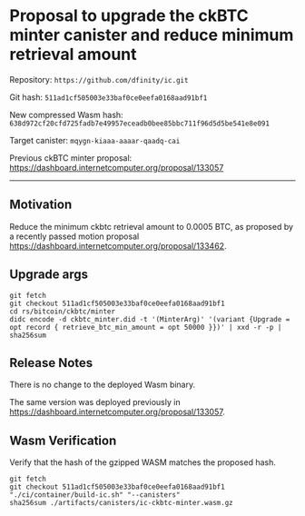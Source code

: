 # Proposal to upgrade the ckBTC minter canister and reduce minimum retrieval amount

Repository: `https://github.com/dfinity/ic.git`

Git hash: `511ad1cf505003e33baf0ce0eefa0168aad91bf1`

New compressed Wasm hash: `638d972cf20cfd725fadb7e49957eceadb0bee85bbc711f96d5d5be541e8e091`

Target canister: `mqygn-kiaaa-aaaar-qaadq-cai`

Previous ckBTC minter proposal: https://dashboard.internetcomputer.org/proposal/133057

---

## Motivation

Reduce the minimum ckbtc retrieval amount to 0.0005 BTC, as proposed by a recently passed motion proposal https://dashboard.internetcomputer.org/proposal/133462.

## Upgrade args

```
git fetch
git checkout 511ad1cf505003e33baf0ce0eefa0168aad91bf1
cd rs/bitcoin/ckbtc/minter
didc encode -d ckbtc_minter.did -t '(MinterArg)' '(variant {Upgrade = opt record { retrieve_btc_min_amount = opt 50000 }})' | xxd -r -p | sha256sum
```

## Release Notes

There is no change to the deployed Wasm binary.

The same version was deployed previously in https://dashboard.internetcomputer.org/proposal/133057.


## Wasm Verification

Verify that the hash of the gzipped WASM matches the proposed hash.

```
git fetch
git checkout 511ad1cf505003e33baf0ce0eefa0168aad91bf1
"./ci/container/build-ic.sh" "--canisters"
sha256sum ./artifacts/canisters/ic-ckbtc-minter.wasm.gz
```
